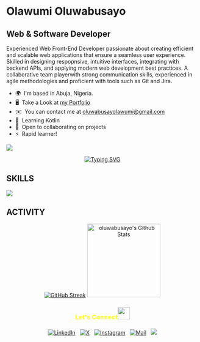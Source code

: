 Olawumi Oluwabusayo
===========================================================================================================================================

Web & Software Developer
-----------------------

Experienced Web Front-End Developer passionate about creating efficient and scalable web applications that ensure a seamless user experience. Skilled in designing respopnsive, intuitive interfaces, integrating with backend APIs, and applying modern web development best practices. A collaborative team playerwith strong communication skills, experienced in agile methodologies and proficient with tools such as Git and Jira.

*   🌍  I'm based in Abuja, Nigeria.
*   🖥️  Take a Look at <a target='_blank' href='http://meet-busayo.vercel.app'>my Portfolio</a>
*   ✉️  You can contact me at [oluwabusayolawumi@gmail.com](mailto:oluwabusayolawumi@gmail.com)
*   🧠  Learning Kotlin
*   🤝  Open to collaborating on projects
*   ⚡  Rapid learner!

![](https://komarev.com/ghpvc/?username=busayolawumi&style=for-the-badge	)

<div align="center">
  <a href="https://git.io/typing-svg"><img src="https://readme-typing-svg.herokuapp.com?font=Nova+Mono&duration=3000&pause=1000&color=FFFFFF&center=true&random=true&width=500&lines=A+day+without+code%3F+Never+heard+of+it+%F0%9F%98%85;Code%2C+debug%2C+repeat+%F0%9F%94%81;Coffee+%2B+Code+%3D+Happiness+%F0%9F%92%BB;Sometimes+I+dream+in+JavaScript+%F0%9F%8C%99;%22Works+on+my+machine%22+certified+%E2%9C%85" alt="Typing SVG" /></a>
</div>


<h2>SKILLS </h2>
<p>
  <a href="https://skillicons.dev">
    <img src="https://skillicons.dev/icons?i=react,next,typescript,js,wordpress,firebase,html,css,tailwind,materialui,bootstrap,vite,git" />
  </a>
</p>

<h2>ACTIVITY </h2>
<div align="center">

  [![GitHub Streak](https://github-readme-streak-stats.herokuapp.com?user=busayolawumi&theme=dark&hide_border=true&card_width=400)](https://git.io/streak-stats)
    <img alt="oluwabusayo's Github Stats" src="https://denvercoder1-github-readme-stats.vercel.app/api/?username=busayolawumi&show_icons=true&include_all_commits=true&count_private=true&theme=react&hide_border=true&bg_color=1F222E&title_color=F85D7F&icon_color=F8D866" height="192px"/>  
</div>

<h3 align="center" style="color:yellow;margin-bottom: 20px;" >Let's Connect<img src="https://github.com/hariketsheth/hariketsheth/blob/main/img/handshake.gif" height="32px" style="margin-bottom: -5px;"  > </h3>  

<p align="center">
   <a href="https://www.linkedin.com/in/busayolawumi">
    <img alt="LinkedIn" title="LinkedIn Profile" src="https://img.shields.io/badge/LinkedIn-0A66C2?logo=LinkedIn&logoColor=white&style=for-the-badge"/></a>&nbsp;&nbsp;
  <a href="https://x.com/busayocodes">
    <img alt="X" title="X Profile" src="https://img.shields.io/badge/X-000000?logo=x&logoColor=white&style=for-the-badge"/></a>&nbsp;&nbsp;
  <a href="https://www.instagram.com/busayocodes">
    <img alt="Instagram" title="Instagram Profile" src="https://img.shields.io/badge/Instagram-E4405F?logo=Instagram&logoColor=white&style=for-the-badge"/></a>&nbsp;&nbsp;
  <a href="mailto:oluwabusayolawumi@gmail.com">
    <img alt="Mail" title="Mail Me" src="https://img.shields.io/badge/Email-D14836?logo=Gmail&logoColor=white&style=for-the-badge"/></a>&nbsp;&nbsp;
   <a href="https://stackoverflow.com/users/19370667/busayolawumi" target="_blank" rel="noreferrer">
    <img src="https://img.shields.io/badge/StackOverflow-F47F24?style=for-the-badge&logo=stackoverflow&logoColor=white" /></a>
</p>

<!-- <h2>SUPPORT ME</h2>
<a target="_blank" href="https://www.buymeacoffee.com/busayolawumi "><img src="https://cdn.buymeacoffee.com/buttons/v2/default-yellow.png" width="200" /></a>
</p> -->
